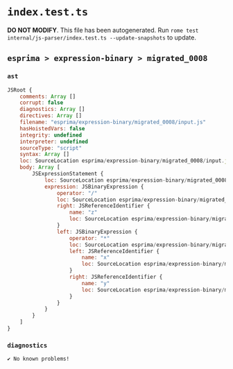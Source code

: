 # `index.test.ts`

**DO NOT MODIFY**. This file has been autogenerated. Run `rome test internal/js-parser/index.test.ts --update-snapshots` to update.

## `esprima > expression-binary > migrated_0008`

### `ast`

```javascript
JSRoot {
	comments: Array []
	corrupt: false
	diagnostics: Array []
	directives: Array []
	filename: "esprima/expression-binary/migrated_0008/input.js"
	hasHoistedVars: false
	integrity: undefined
	interpreter: undefined
	sourceType: "script"
	syntax: Array []
	loc: SourceLocation esprima/expression-binary/migrated_0008/input.js 1:0-2:0
	body: Array [
		JSExpressionStatement {
			loc: SourceLocation esprima/expression-binary/migrated_0008/input.js 1:0-1:9
			expression: JSBinaryExpression {
				operator: "/"
				loc: SourceLocation esprima/expression-binary/migrated_0008/input.js 1:0-1:9
				right: JSReferenceIdentifier {
					name: "z"
					loc: SourceLocation esprima/expression-binary/migrated_0008/input.js 1:8-1:9 (z)
				}
				left: JSBinaryExpression {
					operator: "*"
					loc: SourceLocation esprima/expression-binary/migrated_0008/input.js 1:0-1:5
					left: JSReferenceIdentifier {
						name: "x"
						loc: SourceLocation esprima/expression-binary/migrated_0008/input.js 1:0-1:1 (x)
					}
					right: JSReferenceIdentifier {
						name: "y"
						loc: SourceLocation esprima/expression-binary/migrated_0008/input.js 1:4-1:5 (y)
					}
				}
			}
		}
	]
}
```

### `diagnostics`

```
✔ No known problems!

```
